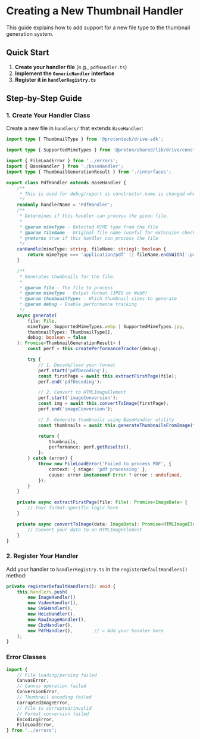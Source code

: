 # Creating a New Thumbnail Handler

This guide explains how to add support for a new file type to the thumbnail generation system.

## Quick Start

1. **Create your handler file** (e.g., `pdfHandler.ts`)
2. **Implement the `GenericHandler` interface**
3. **Register it in `handlerRegistry.ts`**

## Step-by-Step Guide

### 1. Create Your Handler Class

Create a new file in `handlers/` that extends `BaseHandler`:

```typescript
import type { ThumbnailType } from '@protontech/drive-sdk';

import type { SupportedMimeTypes } from '@proton/shared/lib/drive/constants';

import { FileLoadError } from '../errors';
import { BaseHandler } from './baseHandler';
import type { ThumbnailGenerationResult } from './interfaces';

export class PdfHandler extends BaseHandler {
    /**
     * This is used for debug/report as constructor.name is changed when transpile
     */
    readonly handlerName = 'PdfHandler';
    /**
     * Determines if this handler can process the given file.
     *
     * @param mimeType - Detected MIME type from the file
     * @param fileName - Original file name (useful for extension checks)
     * @returns true if this handler can process the file
     */
    canHandle(mimeType: string, fileName: string): boolean {
        return mimeType === 'application/pdf' || fileName.endsWith('.pdf');
    }

    /**
     * Generates thumbnails for the file.
     *
     * @param file - The file to process
     * @param mimeType - Output format (JPEG or WebP)
     * @param thumbnailTypes - Which thumbnail sizes to generate
     * @param debug - Enable performance tracking
     */
    async generate(
        file: File,
        mimeType: SupportedMimeTypes.webp | SupportedMimeTypes.jpg,
        thumbnailTypes: ThumbnailType[],
        debug: boolean = false
    ): Promise<ThumbnailGenerationResult> {
        const perf = this.createPerformanceTracker(debug);

        try {
            // 1. Decode/load your format
            perf.start('pdfDecoding');
            const firstPage = await this.extractFirstPage(file);
            perf.end('pdfDecoding');

            // 2. Convert to HTMLImageElement
            perf.start('imageConversion');
            const img = await this.convertToImage(firstPage);
            perf.end('imageConversion');

            // 3. Generate thumbnails using BaseHandler utility
            const thumbnails = await this.generateThumbnailsFromImage(file, img, { mimeType, thumbnailTypes, perf });

            return {
                thumbnails,
                performance: perf.getResults(),
            };
        } catch (error) {
            throw new FileLoadError('Failed to process PDF', {
                context: { stage: 'pdf processing' },
                cause: error instanceof Error ? error : undefined,
            });
        }
    }

    private async extractFirstPage(file: File): Promise<ImageData> {
        // Your format-specific logic here
    }

    private async convertToImage(data: ImageData): Promise<HTMLImageElement> {
        // Convert your data to an HTMLImageElement
    }
}
```

### 2. Register Your Handler

Add your handler to `handlerRegistry.ts` in the `registerDefaultHandlers()` method:

```typescript
private registerDefaultHandlers(): void {
    this.handlers.push(
        new ImageHandler()
        new VideoHandler(),
        new SVGHandler(),
        new HeicHandler(),
        new RawImageHandler(),
        new CbzHandler(),
        new PdfHandler(),        // ← Add your handler here
    );
}
```

### Error Classes

```typescript
import {
    // File loading/parsing failed
    CanvasError,
    // Canvas operation failed
    ConversionError,
    // Thumbnail encoding failed
    CorruptedImageError,
    // File is corrupted/invalid
    // Format conversion failed
    EncodingError,
    FileLoadError,
} from '../errors';
```

